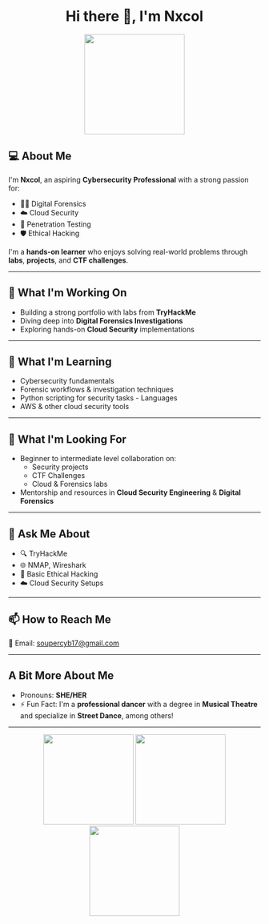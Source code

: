 <h1 align="center">Hi there 👋, I'm Nxcol</h1>
<p align="center">
  <img src="https://media.giphy.com/media/fxGPSYcRJQfsQqNM0E/giphy.gif" width="200" />
</p>

## 💻 About Me
I'm **Nxcol**, an aspiring **Cybersecurity Professional** with a strong passion for:
- 🕵️‍♀️ Digital Forensics
- ☁️ Cloud Security
- 🧪 Penetration Testing
- 🛡️ Ethical Hacking

I'm a **hands-on learner** who enjoys solving real-world problems through **labs**, **projects**, and **CTF challenges**.

---

## 🔭 What I'm Working On
- Building a strong portfolio with labs from **TryHackMe**
- Diving deep into **Digital Forensics Investigations**
- Exploring hands-on **Cloud Security** implementations

---

## 🌱 What I'm Learning
- Cybersecurity fundamentals
- Forensic workflows & investigation techniques
- Python scripting for security tasks - Languages 
- AWS & other cloud security tools

---

## 🤝 What I'm Looking For
- Beginner to intermediate level collaboration on:
  - Security projects
  - CTF Challenges
  - Cloud & Forensics labs
- Mentorship and resources in **Cloud Security Engineering** & **Digital Forensics**

---

## 💬 Ask Me About
- 🔍 TryHackMe
- 🌐 NMAP, Wireshark
- 🧠 Basic Ethical Hacking
- ☁️ Cloud Security Setups

---

## 📫 How to Reach Me
📧 Email: [soupercyb17@gmail.com](mailto:soupercyb17@gmail.com)

---

## A Bit More About Me
- Pronouns: **SHE/HER**
- ⚡ Fun Fact: I'm a **professional dancer** with a degree in **Musical Theatre** and specialize in **Street Dance**, among others!

---

<p align="center">
  <img src="https://media.giphy.com/media/jRf5fsn8G6YaogAWxn/giphy.gif" width="180" />
  <img src="https://media.giphy.com/media/UtH3Nj1tF3G1q/giphy.gif" width="180" />
  <img src="https://media.giphy.com/media/2wSa3xzfilI6Pp2ls2/giphy.gif" width="180" />
